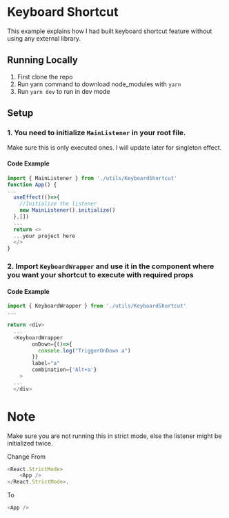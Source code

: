 # Keyboard Shortcut

This example explains how I had built keyboard shortcut feature without using any external library.

## Running Locally
1. First clone the repo
2. Run yarn command to download node_modules with `yarn`
3. Run `yarn dev` to run in dev mode

## Setup
### 1. You need to initialize `MainListener` in your root file.
Make sure this is only executed ones. I will update later for singleton effect.

#### Code Example
```javascript
import { MainListener } from './utils/KeyboardShortcut'
function App() {
...
  useEffect(()=>{
    //Initialize the listener
    new MainListener().initialize()
  },[])
  ...
  return <>
  ...your project here
  </>
}
```

### 2. Import `KeyboardWrapper` and use it in the component where you want your shortcut to execute with required props

#### Code Example
```javascript
import { KeyboardWrapper } from './utils/KeyboardShortcut'
...

return <div>
  ...
  <KeyboardWrapper 
        onDown={()=>{
          console.log("TriggerOnDown a")
        }}
        label="a"
        combination={'Alt+a'}
    >
  ...
  </div>
```

# Note

Make sure you are not running this in strict mode, else the listener might be initialized twice.

Change From
```javascript
<React.StrictMode>
    <App />
</React.StrictMode>,
```

To
```javascript
<App />
```